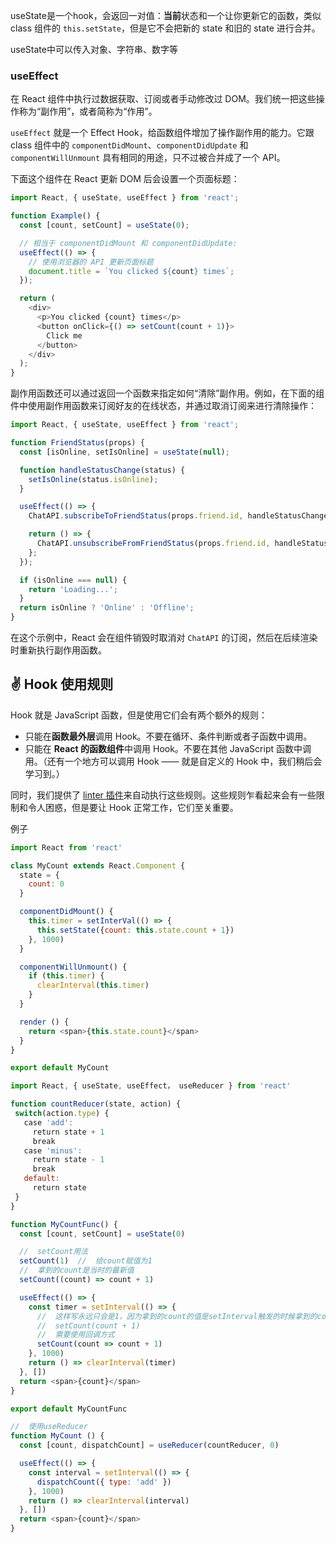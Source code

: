 useState是一个hook，会返回一对值：**当前**状态和一个让你更新它的函数，类似 class 组件的 `this.setState`，但是它不会把新的 state 和旧的 state 进行合并。

useState中可以传入对象、字符串、数字等

### useEffect

在 React 组件中执行过数据获取、订阅或者手动修改过 DOM。我们统一把这些操作称为“副作用”，或者简称为“作用”。

`useEffect` 就是一个 Effect Hook，给函数组件增加了操作副作用的能力。它跟 class 组件中的 `componentDidMount`、`componentDidUpdate` 和 `componentWillUnmount` 具有相同的用途，只不过被合并成了一个 API。

下面这个组件在 React 更新 DOM 后会设置一个页面标题：

```js
import React, { useState, useEffect } from 'react';

function Example() {
  const [count, setCount] = useState(0);

  // 相当于 componentDidMount 和 componentDidUpdate:
  useEffect(() => {
    // 使用浏览器的 API 更新页面标题
    document.title = `You clicked ${count} times`;
  });

  return (
    <div>
      <p>You clicked {count} times</p>
      <button onClick={() => setCount(count + 1)}>
        Click me
      </button>
    </div>
  );
}
```

副作用函数还可以通过返回一个函数来指定如何“清除”副作用。例如，在下面的组件中使用副作用函数来订阅好友的在线状态，并通过取消订阅来进行清除操作：

```js
import React, { useState, useEffect } from 'react';

function FriendStatus(props) {
  const [isOnline, setIsOnline] = useState(null);

  function handleStatusChange(status) {
    setIsOnline(status.isOnline);
  }

  useEffect(() => {
    ChatAPI.subscribeToFriendStatus(props.friend.id, handleStatusChange);

    return () => {
      ChatAPI.unsubscribeFromFriendStatus(props.friend.id, handleStatusChange);
    };
  });

  if (isOnline === null) {
    return 'Loading...';
  }
  return isOnline ? 'Online' : 'Offline';
}
```

在这个示例中，React 会在组件销毁时取消对 `ChatAPI` 的订阅，然后在后续渲染时重新执行副作用函数。

## ✌️ Hook 使用规则

Hook 就是 JavaScript 函数，但是使用它们会有两个额外的规则：

- 只能在**函数最外层**调用 Hook。不要在循环、条件判断或者子函数中调用。
- 只能在 **React 的函数组件**中调用 Hook。不要在其他 JavaScript 函数中调用。（还有一个地方可以调用 Hook —— 就是自定义的 Hook 中，我们稍后会学习到。）

同时，我们提供了 [linter 插件](https://www.npmjs.com/package/eslint-plugin-react-hooks)来自动执行这些规则。这些规则乍看起来会有一些限制和令人困惑，但是要让 Hook 正常工作，它们至关重要。

例子

```js
import React from 'react'

class MyCount extends React.Component {
  state = {
    count: 0
  }

  componentDidMount() {
    this.timer = setInterVal(() => {
      this.setState({count: this.state.count + 1})
    }, 1000)
  }

  componentWillUnmount() {
    if (this.timer) {
      clearInterval(this.timer)
    }
  }

  render () {
    return <span>{this.state.count}</span>
  }
}

export default MyCount
```

```js
import React, { useState, useEffect， useReducer } from 'react'

function countReducer(state, action) {
 switch(action.type) {
   case 'add':
     return state + 1
     break
   case 'minus':
     return state - 1
     break
   default:
     return state
 }
}

function MyCountFunc() {
  const [count, setCount] = useState(0)

  //  setCount用法
  setCount(1)  //  给count赋值为1
  //  拿到的count是当时的最新值
  setCount((count) => count + 1)

  useEffect(() => {
    const timer = setInterval(() => {
      //  这样写永远只会是1，因为拿到的count的值是setInterval触发的时候拿到的count
      //  setCount(count + 1)
      //  需要使用回调方式
      setCount(count => count + 1)
    }, 1000)
    return () => clearInterval(timer)
  }, [])
  return <span>{count}</span>
}

export default MyCountFunc

//  使用useReducer
function MyCount () {
  const [count, dispatchCount] = useReducer(countReducer, 0)

  useEffect(() => {
    const interval = setInterval(() => {
      dispatchCount({ type: 'add' })
    }, 1000)
    return () => clearInterval(interval)
  }, [])
  return <span>{count}</span>
}
```
